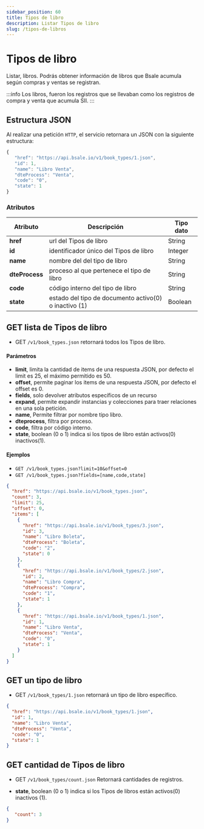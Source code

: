 ```yaml
---
sidebar_position: 60
title: Tipos de libro
description: Listar Tipos de libro
slug: /tipos-de-libros
---
```



# Tipos de libro
Listar, libros. Podrás obtener información de libros que Bsale acumula según compras y ventas se registran. 


:::info
Los libros, fueron los registros que se llevaban como los registros de compra y venta que acumula SII.
:::

## Estructura JSON

Al realizar una petición `HTTP`, el servicio retornara un JSON con la siguiente estructura:

```js title="Response /book_types/1.json"
{
   "href": "https://api.bsale.io/v1/book_types/1.json",
   "id": 1,
   "name": "Libro Venta",
   "dteProcess": "Venta",
   "code": "0",
   "state": 1
}
```

### Atributos
| Atributo      | Descripción | Tipo dato |
| ----------- | ----------- | ----------- |
| **href**      | url del Tipos de libro     | String       |
| **id**   | identificador único del Tipos de libro   | Integer |
| **name**   | nombre del del tipo de libro | String |
| **dteProcess**   | proceso al que pertenece el tipo de libro | String | 
| **code**   | código interno del tipo de libro | String |
| **state**   | estado del tipo de documento activo(0) o inactivo (1) | Boolean |

## GET lista de Tipos de libro
- GET `/v1/book_types.json` retornará todos los Tipos de libro.

#### Parámetros
- **limit**, limita la cantidad de items de una respuesta JSON, por defecto el limit es 25, el máximo permitido es 50.
- **offset**, permite paginar los items de una respuesta JSON, por defecto el offset es 0.
- **fields**, solo devolver atributos específicos de un recurso
- **expand**, permite expandir instancias y colecciones para traer relaciones en una sola petición.
- **name**, Permite filtrar por nombre tipo libro.
- **dteprocess**, filtra por proceso.
- **code**, filtra por código interno.
- **state**, boolean (0 o 1) indica si los tipos de libro están activos(0) inactivos(1).
  
#### Ejemplos
- `GET /v1/book_types.json?limit=10&offset=0`
- `GET /v1/book_types.json?fields=[name,code,state]`


```json title="Response /book_types.json "
{
  "href": "https://api.bsale.io/v1/book_types.json",
  "count": 3,
  "limit": 25,
  "offset": 0,
  "items": [
    {
      "href": "https://api.bsale.io/v1/book_types/3.json",
      "id": 3,
      "name": "Libro Boleta",
      "dteProcess": "Boleta",
      "code": "2",
      "state": 0
    },
    {
      "href": "https://api.bsale.io/v1/book_types/2.json",
      "id": 2,
      "name": "Libro Compra",
      "dteProcess": "Compra",
      "code": "1",
      "state": 1
    },
    {
      "href": "https://api.bsale.io/v1/book_types/1.json",
      "id": 1,
      "name": "Libro Venta",
      "dteProcess": "Venta",
      "code": "0",
      "state": 1
    }
  ]
}
```
## GET un tipo de libro
- GET `/v1/book_types/1.json` retornará un tipo de libro específico.

```json title="Response /book_types/1.json"
{
  "href": "https://api.bsale.io/v1/book_types/1.json",
  "id": 1,
  "name": "Libro Venta",
  "dteProcess": "Venta",
  "code": "0",
  "state": 1
}
```

## GET cantidad de Tipos de libro
- GET `/v1/book_types/count.json` Retornará cantidades de registros.

- **state**, boolean (0 o 1) indica si los Tipos de libros están activos(0) inactivos (1).
  
```json 
{
   "count": 3
}
```
